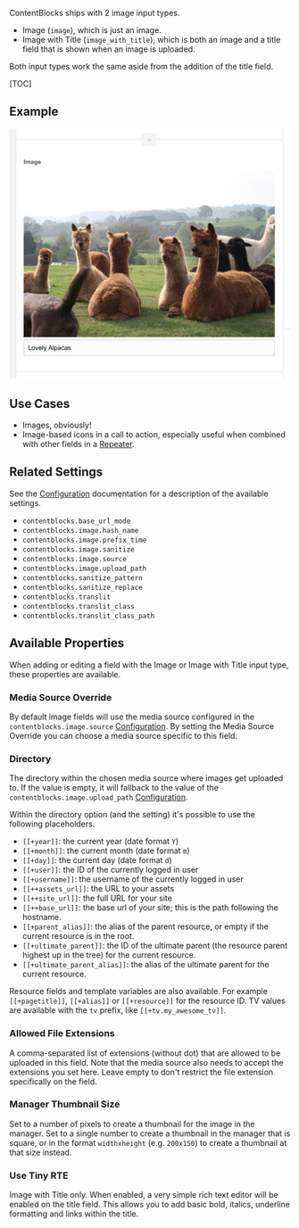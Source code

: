 ContentBlocks ships with 2 image input types. 

- Image (`image`), which is just an image.
- Image with Title (`image_with_title`), which is both an image and a title field that is shown when an image is uploaded. 

Both input types work the same aside from the addition of the title field.

[TOC]

## Example

![Example of an image with title field](../img/input-image.jpg)

## Use Cases

- Images, obviously!
- Image-based icons in a call to action, especially useful when combined with other fields in a [Repeater](Repeater). 

## Related Settings

See the [Configuration](../Configuration) documentation for a description of the available settings. 

- `contentblocks.base_url_mode`
- `contentblocks.image.hash_name`
- `contentblocks.image.prefix_time`
- `contentblocks.image.sanitize`
- `contentblocks.image.source`
- `contentblocks.image.upload_path`
- `contentblocks.sanitize_pattern`
- `contentblocks.sanitize_replace`
- `contentblocks.translit`
- `contentblocks.translit_class`
- `contentblocks.translit_class_path`

## Available Properties

When adding or editing a field with the Image or Image with Title input type, these properties are available. 

### Media Source Override

By default image fields will use the media source configured in the `contentblocks.image.source` [Configuration](../Configuration). By setting the Media Source Override you can choose a media source specific to this field.

### Directory

The directory within the chosen media source where images get uploaded to. If the value is empty, it will fallback to the value of the `contentblocks.image.upload_path` [Configuration](../Configuration).

Within the directory option (and the setting) it's possible to use the following placeholders. 

- `[[+year]]`: the current year (date format `Y`)
- `[[+month]]`: the current month (date format `m`)
- `[[+day]]`: the current day (date format `d`)
- `[[+user]]`: the ID of the currently logged in user
- `[[+username]]`: the username of the currently logged in user
- `[[++assets_url]]`: the URL to your assets
- `[[++site_url]]`: the full URL for your site
- `[[++base_url]]`: the base url of your site; this is the path following the hostname. 
- `[[+parent_alias]]`: the alias of the parent resource, or empty if the current resource is in the root.
- `[[+ultimate_parent]]`: the ID of the ultimate parent (the resource parent highest up in the tree) for the current resource.
- `[[+ultimate_parent_alias]]`: the alias of the ultimate parent for the current resource.

Resource fields and template variables are also available. For example `[[+pagetitle]]`, `[[+alias]]` or `[[+resource]]` for the resource ID. TV values are available with the `tv` prefix, like `[[+tv.my_awesome_tv]]`. 

### Allowed File Extensions

A comma-separated list of extensions (without dot) that are allowed to be uploaded in this field. Note that the media source also needs to accept the extensions you set here. Leave empty to don't restrict the file extension specifically on the field. 

### Manager Thumbnail Size

Set to a number of pixels to create a thumbnail for the image in the manager. Set to a single number to create a thumbnail in the manager that is square, or in the format `widthxheight` (e.g. `200x150`) to create a thumbnail at that size instead. 

### Use Tiny RTE

Image with Title only. When enabled, a very simple rich text editor will be enabled on the title field. This allows you to add basic bold, italics, underline formatting and links within the title. 